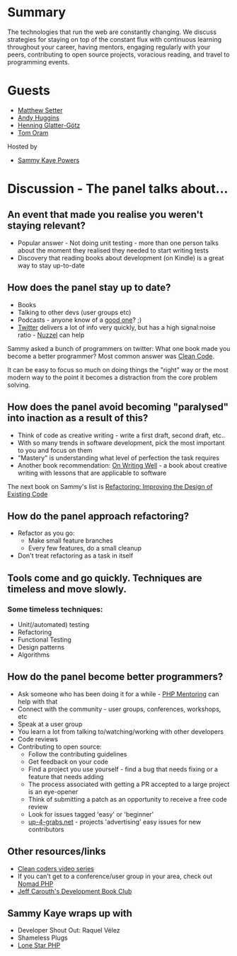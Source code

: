 # Summary
The technologies that run the web are constantly changing. We discuss strategies for staying on top of the constant flux with continuous learning throughout your career, having mentors, engaging regularly with your peers, contributing to open source projects, voracious reading, and travel to programming events.

# Guests
* [Matthew Setter](https://twitter.com/settermjd)
* [Andy Huggins](https://twitter.com/andy_huggins)
* [Henning Glatter-Götz](https://twitter.com/hglattergotz)
* [Tom Oram](https://twitter.com/tomphp)

Hosted by
* [Sammy Kaye Powers](https://twitter.com/SammyK)

# Discussion - The panel talks about...

## An event that made you realise you weren't staying relevant?
* Popular answer - Not doing unit testing - more than one person talks about the moment they realised they needed to start writing tests
* Discovery that reading books about development (on Kindle) is a great way to stay up-to-date

## How does the panel stay up to date?
* Books
* Talking to other devs (user groups etc)
* Podcasts - anyone know of a [good one](https://www.phproundtable.com/)? ;)
* [Twitter](https://twitter.com/) delivers a lot of info very quickly, but has a high signal:noise ratio - [Nuzzel](http://nuzzel.com/) can help

Sammy asked a bunch of programmers on twitter: What one book made you become a better programmer? Most common answer was [Clean Code](http://www.amazon.co.uk/Clean-Code-Handbook-Software-Craftsmanship/dp/0132350882).

It can be easy to focus so much on doing things the "right" way or the most modern way to the point it becomes a distraction from the core problem solving.

## How does the panel avoid becoming "paralysed" into inaction as a result of this?
* Think of code as creative writing - write a first draft, second draft, etc..
* With so many trends in software development, pick the most important to you and focus on them
* "Mastery" is understanding what level of perfection the task requires
* Another book recommendation: [On Writing Well](http://www.amazon.com/On-Writing-Well-Classic-Nonfiction/dp/0060891548) - a book about creative writing with lessons that are applicable to software

The next book on Sammy's list is [Refactoring: Improving the Design of Existing Code](http://www.amazon.co.uk/Refactoring-Improving-Design-Existing-Technology/dp/0201485672)

## How do the panel approach refactoring?
* Refactor as you go:
  * Make small feature branches
  * Every few features, do a small cleanup
* Don't treat refactoring as a task in itself

## Tools come and go quickly. Techniques are timeless and move slowly.
### Some timeless techniques:
* Unit(/automated) testing
* Refactoring
* Functional Testing
* Design patterns
* Algorithms

## How do the panel become better programmers?
* Ask someone who has been doing it for a while - [PHP Mentoring](https://phpmentoring.org/) can help with that
* Connect with the community - user groups, conferences, workshops, etc
* Speak at a user group
* You learn a lot from talking to/watching/working with other developers
* Code reviews
* Contributing to open source:
  * Follow the contributing guidelines
  * Get feedback on your code
  * Find a project you use yourself - find a bug that needs fixing or a feature that needs adding
  * The process associated with getting a PR accepted to a large project is an eye-opener
  * Think of submitting a patch as an opportunity to receive a free code review
  * Look for issues tagged 'easy' or 'beginner'
  * [up-4-grabs.net](http://up-for-grabs.net/#/) - projects 'advertising' easy issues for new contributors

## Other resources/links
* [Clean coders video series](https://cleancoders.com/videos/clean-code)
* If you can't get to a conference/user group in your area, check out [Nomad PHP](https://nomadphp.com/)
* [Jeff Carouth's Development Book Club](https://carouth.com/blog/categories/book-club/)

## Sammy Kaye wraps up with
* Developer Shout Out: Raquel Vélez
* Shameless Plugs
* [Lone Star PHP](http://lonestarphp.com/)
